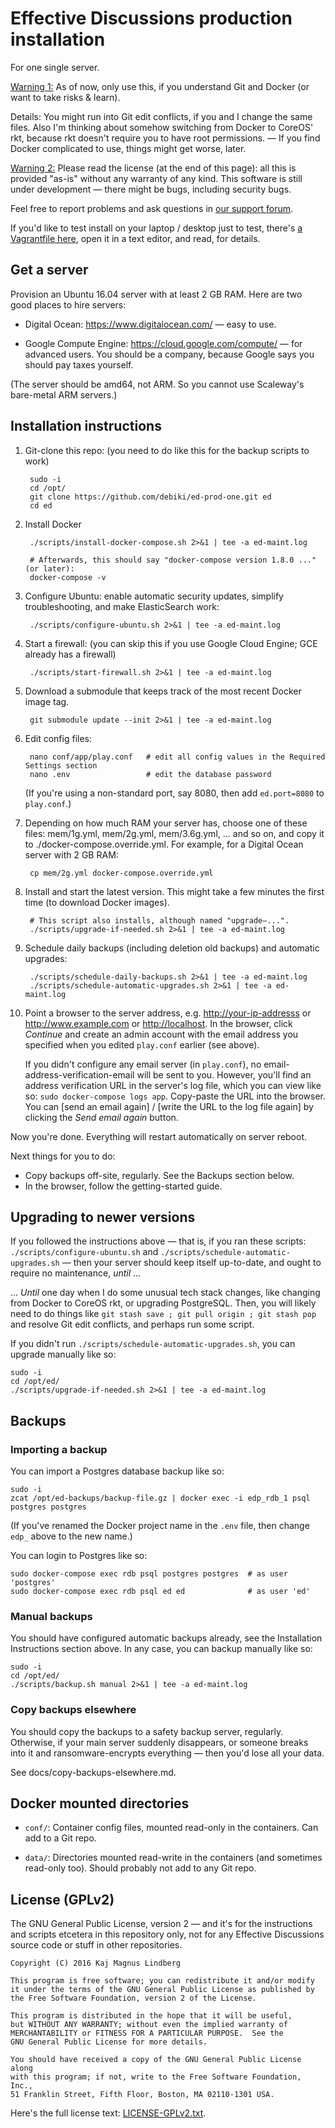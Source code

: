Effective Discussions production installation
================

For one single server.

<u>Warning 1:</u> As of now, only use this, if you understand Git and Docker (or
want to take risks & learn).

Details: You might run into Git edit conflicts, if you and I change the same
files. Also I'm thinking about somehow switching from Docker to CoreOS' rkt,
because rkt doesn't require you to have root permissions. — If you find
Docker complicated to use, things might get worse, later.

<u>Warning 2:</u> Please read the license (at the end of this page): all this is
provided "as-is" without any warranty of any kind. This software is still under
development — there might be bugs, including security bugs.

Feel free to report problems and ask questions in [our support forum](http://www.effectivediscussions.org/forum/latest/support).

If you'd like to test install on your laptop / desktop just to test, there's
[a Vagrantfile here](scripts/Vagrantfile), open it in a text editor, and read,
for details.


Get a server
----------------

Provision an Ubuntu 16.04 server with at least 2 GB RAM. Here are two good
places to hire servers:

- Digital Ocean: https://www.digitalocean.com/ — easy to use.

- Google Compute Engine: https://cloud.google.com/compute/
  — for advanced users. You should be a company, because Google says you should pay taxes yourself.

(The server should be amd64, not ARM. So you cannot use Scaleway's bare-metal
ARM servers.)



Installation instructions
----------------

1. Git-clone this repo: (you need to do like this for the backup scripts to work)

        sudo -i
        cd /opt/
        git clone https://github.com/debiki/ed-prod-one.git ed
        cd ed

1. Install Docker

        ./scripts/install-docker-compose.sh 2>&1 | tee -a ed-maint.log

        # Afterwards, this should say "docker-compose version 1.8.0 ..." (or later):
        docker-compose -v

1. Configure Ubuntu: enable automatic security updates, simplify troubleshooting,
   and make ElasticSearch work:

        ./scripts/configure-ubuntu.sh 2>&1 | tee -a ed-maint.log


1. Start a firewall: (you can skip this if you use Google Cloud Engine; GCE already has a firewall)

        ./scripts/start-firewall.sh 2>&1 | tee -a ed-maint.log


1. Download a submodule that keeps track of the most recent Docker image tag.

        git submodule update --init 2>&1 | tee -a ed-maint.log

1. Edit config files:

        nano conf/app/play.conf   # edit all config values in the Required Settings section
        nano .env                 # edit the database password

   (If you're using a non-standard port, say 8080, then add `ed.port=8080` to `play.conf`.)

1. Depending on how much RAM your server has, choose one of these files:
   mem/1g.yml, mem/2g.yml, mem/3.6g.yml, ... and so on,
   and copy it to ./docker-compose.override.yml. For example, for
   a Digital Ocean server with 2 GB RAM:

        cp mem/2g.yml docker-compose.override.yml

1. Install and start the latest version. This might take a few minutes
   the first time (to download Docker images).

        # This script also installs, although named "upgrade–...".
        ./scripts/upgrade-if-needed.sh 2>&1 | tee -a ed-maint.log

1. Schedule daily backups (including deletion old backups) and automatic upgrades:

        ./scripts/schedule-daily-backups.sh 2>&1 | tee -a ed-maint.log
        ./scripts/schedule-automatic-upgrades.sh 2>&1 | tee -a ed-maint.log

1. Point a browser to the server address, e.g. <http://your-ip-addresss> or <http://www.example.com>
   or <http://localhost>.  In the browser, click _Continue_ and create an admin account
   with the email address you specified when you edited `play.conf` earlier (see above).

   If you didn't configure any email server (in `play.conf`), no
   email-address-verification-email will be sent to you. However, you'll find
   an address verification URL in the server's log file, which you can view
   like so: `sudo docker-compose logs app`. Copy-paste the URL into the
   browser.  You can [send an email again] / [write the URL to the log file
   again] by clicking the _Send email again_ button.


Now you're done. Everything will restart automatically on server reboot.

Next things for you to do:

- Copy backups off-site, regularly. See the Backups section below.
- In the browser, follow the getting-started guide.



Upgrading to newer versions
----------------

If you followed the instructions above — that is, if you ran these scripts:
`./scripts/configure-ubuntu.sh` and `./scripts/schedule-automatic-upgrades.sh`
— then your server should keep itself up-to-date, and ought to require no maintenance,
_until_ ...


... _Until_ one day when I do some unusual tech stack changes, like changing from
Docker to CoreOS rkt, or upgrading PostgreSQL.
Then, you will likely need to do things like `git stash save ; git pull origin ;
git stash pop` and resolve Git edit conflicts, and perhaps run some script.

If you didn't run `./scripts/schedule-automatic-upgrades.sh`, you can upgrade
manually like so:

    sudo -i
    cd /opt/ed/
    ./scripts/upgrade-if-needed.sh 2>&1 | tee -a ed-maint.log



Backups
----------------

### Importing a backup

You can import a Postgres database backup like so:

    sudo -i
    zcat /opt/ed-backups/backup-file.gz | docker exec -i edp_rdb_1 psql postgres postgres

(If you've renamed the Docker project name in the `.env` file, then change
`edp_` above to the new name.)

You can login to Postgres like so:

    sudo docker-compose exec rdb psql postgres postgres  # as user 'postgres'
    sudo docker-compose exec rdb psql ed ed              # as user 'ed'


### Manual backups

You should have configured automatic backups already, see the Installation
Instructions section above. In any case, you can backup manually like so:

    sudo -i
    cd /opt/ed/
    ./scripts/backup.sh manual 2>&1 | tee -a ed-maint.log


### Copy backups elsewhere

You should copy the backups to a safety backup server, regularly. Otherwise, if your main server suddenly disappears, or someone breaks into it and ransomware-encrypts everything — then you'd lose all your data.

See docs/copy-backups-elsewhere.md.



Docker mounted directories
----------------

- `conf/`: Container config files, mounted read-only in the containers. Can add to a Git repo.

- `data/`: Directories mounted read-write in the containers (and sometimes read-only too).
            Should probably not add to any Git repo.



License (GPLv2)
----------------

The GNU General Public License, version 2 — and it's for the instructions and
scripts etcetera in this repository only, not for any Effective Discussions
source code or stuff in other repositories.

    Copyright (C) 2016 Kaj Magnus Lindberg

    This program is free software; you can redistribute it and/or modify
    it under the terms of the GNU General Public License as published by
    the Free Software Foundation, version 2 of the License.

    This program is distributed in the hope that it will be useful,
    but WITHOUT ANY WARRANTY; without even the implied warranty of
    MERCHANTABILITY or FITNESS FOR A PARTICULAR PURPOSE.  See the
    GNU General Public License for more details.

    You should have received a copy of the GNU General Public License along
    with this program; if not, write to the Free Software Foundation, Inc.,
    51 Franklin Street, Fifth Floor, Boston, MA 02110-1301 USA.

Here's the full license text: [LICENSE-GPLv2.txt](./LICENSE-GPLv2.txt).


<!-- vim: set et ts=2 sw=2 tw=0 fo=r list : -->
